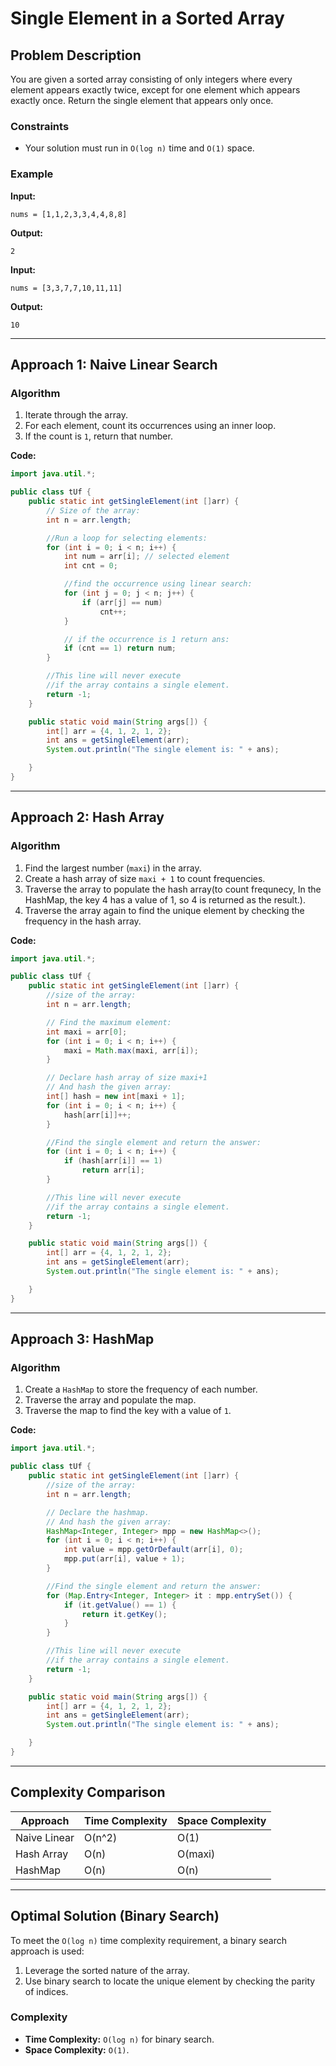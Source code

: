 # Single Element in a Sorted Array

## Problem Description
You are given a sorted array consisting of only integers where every element appears exactly twice, except for one element which appears exactly once. Return the single element that appears only once.

### Constraints
- Your solution must run in `O(log n)` time and `O(1)` space.

### Example
**Input:**
```plaintext
nums = [1,1,2,3,3,4,4,8,8]
```
**Output:**
```plaintext
2
```

**Input:**
```plaintext
nums = [3,3,7,7,10,11,11]
```
**Output:**
```plaintext
10
```

---

## Approach 1: Naive Linear Search

### Algorithm
1. Iterate through the array.
2. For each element, count its occurrences using an inner loop.
3. If the count is `1`, return that number.

**Code:**

```java
import java.util.*;

public class tUf {
    public static int getSingleElement(int []arr) {
        // Size of the array:
        int n = arr.length;

        //Run a loop for selecting elements:
        for (int i = 0; i < n; i++) {
            int num = arr[i]; // selected element
            int cnt = 0;

            //find the occurrence using linear search:
            for (int j = 0; j < n; j++) {
                if (arr[j] == num)
                    cnt++;
            }

            // if the occurrence is 1 return ans:
            if (cnt == 1) return num;
        }

        //This line will never execute
        //if the array contains a single element.
        return -1;
    }

    public static void main(String args[]) {
        int[] arr = {4, 1, 2, 1, 2};
        int ans = getSingleElement(arr);
        System.out.println("The single element is: " + ans);

    }
}
```

---

## Approach 2: Hash Array

### Algorithm
1. Find the largest number (`maxi`) in the array.
2. Create a hash array of size `maxi + 1` to count frequencies.
3. Traverse the array to populate the hash array(to count frequnecy, In the HashMap, the key 4 has a value of 1, so 4 is returned as the result.).
4. Traverse the array again to find the unique element by checking the frequency in the hash array.

**Code:**

```java
import java.util.*;

public class tUf {
    public static int getSingleElement(int []arr) {
        //size of the array:
        int n = arr.length;

        // Find the maximum element:
        int maxi = arr[0];
        for (int i = 0; i < n; i++) {
            maxi = Math.max(maxi, arr[i]);
        }

        // Declare hash array of size maxi+1
        // And hash the given array:
        int[] hash = new int[maxi + 1];
        for (int i = 0; i < n; i++) {
            hash[arr[i]]++;
        }

        //Find the single element and return the answer:
        for (int i = 0; i < n; i++) {
            if (hash[arr[i]] == 1)
                return arr[i];
        }

        //This line will never execute
        //if the array contains a single element.
        return -1;
    }

    public static void main(String args[]) {
        int[] arr = {4, 1, 2, 1, 2};
        int ans = getSingleElement(arr);
        System.out.println("The single element is: " + ans);

    }
}
```

---

## Approach 3: HashMap

### Algorithm
1. Create a `HashMap` to store the frequency of each number.
2. Traverse the array and populate the map.
3. Traverse the map to find the key with a value of `1`.

**Code:**

```java
import java.util.*;

public class tUf {
    public static int getSingleElement(int []arr) {
        //size of the array:
        int n = arr.length;

        // Declare the hashmap.
        // And hash the given array:
        HashMap<Integer, Integer> mpp = new HashMap<>();
        for (int i = 0; i < n; i++) {
            int value = mpp.getOrDefault(arr[i], 0);
            mpp.put(arr[i], value + 1);
        }

        //Find the single element and return the answer:
        for (Map.Entry<Integer, Integer> it : mpp.entrySet()) {
            if (it.getValue() == 1) {
                return it.getKey();
            }
        }

        //This line will never execute
        //if the array contains a single element.
        return -1;
    }

    public static void main(String args[]) {
        int[] arr = {4, 1, 2, 1, 2};
        int ans = getSingleElement(arr);
        System.out.println("The single element is: " + ans);

    }
}
```

---

## Complexity Comparison

| Approach      | Time Complexity | Space Complexity |
|---------------|-----------------|------------------|
| Naive Linear  | O(n^2)          | O(1)             |
| Hash Array    | O(n)            | O(maxi)          |
| HashMap       | O(n)            | O(n)             |

---

## Optimal Solution (Binary Search)

To meet the `O(log n)` time complexity requirement, a binary search approach is used:
1. Leverage the sorted nature of the array.
2. Use binary search to locate the unique element by checking the parity of indices.

### Complexity
- **Time Complexity:** `O(log n)` for binary search.
- **Space Complexity:** `O(1)`.

